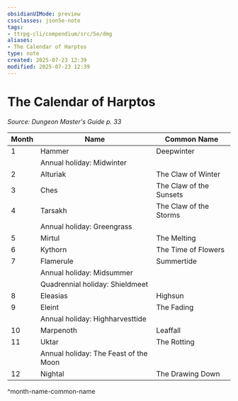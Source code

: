 ```yaml
---
obsidianUIMode: preview
cssclasses: json5e-note
tags:
- ttrpg-cli/compendium/src/5e/dmg
aliases:
- The Calendar of Harptos
type: note
created: 2025-07-23 12:39
modified: 2025-07-23 12:39
---
```

# The Calendar of Harptos
*Source: Dungeon Master's Guide p. 33* 

| Month | Name | Common Name |
|-------|------|-------------|
| 1 | Hammer | Deepwinter |
|  | Annual holiday: Midwinter |  |
| 2 | Alturiak | The Claw of Winter |
| 3 | Ches | The Claw of the Sunsets |
| 4 | Tarsakh | The Claw of the Storms |
|  | Annual holiday: Greengrass |  |
| 5 | Mirtul | The Melting |
| 6 | Kythorn | The Time of Flowers |
| 7 | Flamerule | Summertide |
|  | Annual holiday: Midsummer |  |
|  | Quadrennial holiday: Shieldmeet |  |
| 8 | Eleasias | Highsun |
| 9 | Eleint | The Fading |
|  | Annual holiday: Highharvesttide |  |
| 10 | Marpenoth | Leaffall |
| 11 | Uktar | The Rotting |
|  | Annual holiday: The Feast of the Moon |  |
| 12 | Nightal | The Drawing Down |
^month-name-common-name